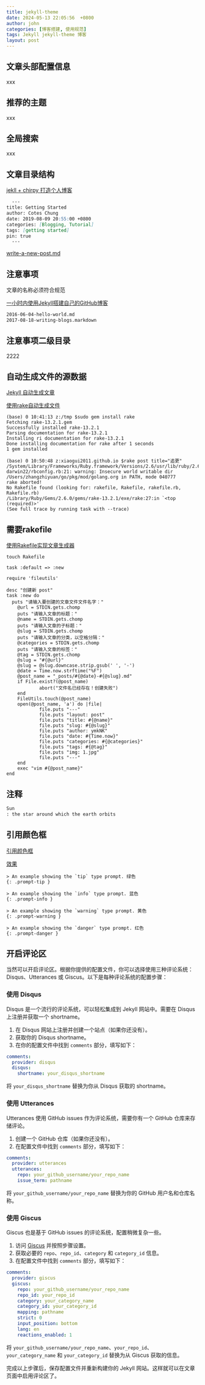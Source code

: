 ```yaml
---
title: jekyll-theme
date: 2024-05-13 22:05:56  +0800
author: john
categories: [博客搭建, 使用规范]
tags: Jekyll jekyll-theme 博客
layout: post
---
```



## 文章头部配置信息

xxx

## 推荐的主题
xxx

## 全局搜索
xxx



## 文章目录结构
[jekll + chirpy 打造个人博客](https://www.tangzhexuan.com/posts/jekyll+chirpy%E4%B8%AA%E4%BA%BA%E5%8D%9A%E5%AE%A2/)

```markdown
  ---
title: Getting Started
author: Cotes Chung
date: 2019-08-09 20:55:00 +0800
categories: [Blogging, Tutorial]
tags: [getting started]
pin: true
  ---
```

[write-a-new-post.md]()


## 注意事项

文章的名称必须符合规范

[一小时内使用Jekyll搭建自己的GitHub博客](https://abekthink.github.io/website/write-blogs-using-github-and-jekyll/)

```markdown
2016-06-04-hello-world.md
2017-08-18-writing-blogs.markdown
```


## 注意事项二级目录
2222

## 自动生成文件的源数据

[Jekyll 自动生成文章](https://blog.csdn.net/freehyan/article/details/51879554)

[使用rake自动生成文件](https://jinguoxing.github.io/jekyll/rake/2015/06/01/jekyll-github-pages/)
```shell
(base) 0 10:41:13 z:/tmp $sudo gem install rake
Fetching rake-13.2.1.gem
Successfully installed rake-13.2.1
Parsing documentation for rake-13.2.1
Installing ri documentation for rake-13.2.1
Done installing documentation for rake after 1 seconds
1 gem installed
```

```shell
(base) 0 10:50:48 z:xiaogui2011.github.io $rake post title="追更"    
/System/Library/Frameworks/Ruby.framework/Versions/2.6/usr/lib/ruby/2.6.0/universal-darwin22/rbconfig.rb:21: warning: Insecure world writable dir /Users/zhangzhiyuan/go/pkg/mod/golang.org in PATH, mode 040777
rake aborted!
No Rakefile found (looking for: rakefile, Rakefile, rakefile.rb, Rakefile.rb)
/Library/Ruby/Gems/2.6.0/gems/rake-13.2.1/exe/rake:27:in `<top (required)>'
(See full trace by running task with --trace)
```

## 需要rakefile


[使用Rakefile实现文章生成器](https://lllovol.com/p/rake/)

```shell
touch Rakefile
```

```
task :default => :new

require 'fileutils'

desc "创建新 post"
task :new do
  puts "请输入要创建的文章文件文件名字："
    @url = STDIN.gets.chomp
    puts "请输入文章的标题："
    @name = STDIN.gets.chomp
    puts "请输入文章的子标题："
    @slug = STDIN.gets.chomp
    puts "请输入文章的分类，以空格分隔："
    @categories = STDIN.gets.chomp
    puts "请输入文章的标签："
    @tag = STDIN.gets.chomp
    @slug = "#{@url}"
    @slug = @slug.downcase.strip.gsub(' ', '-')
    @date = Time.now.strftime("%F")
    @post_name = "_posts/#{@date}-#{@slug}.md"
    if File.exist?(@post_name)
            abort("文件名已经存在！创建失败")
    end
    FileUtils.touch(@post_name)
    open(@post_name, 'a') do |file|
            file.puts "---"
            file.puts "layout: post"
            file.puts "title: #{@name}"
            file.puts "slug: #{@slug}"
            file.puts "author: ymkNK"
            file.puts "date: #{Time.now}"
            file.puts "categories: #{@categories}"
            file.puts "tags: #{@tag}"
            file.puts "img: 1.jpg"
            file.puts "---"
    end
    exec "vim #{@post_name}"
end
```


## 注释

```markdown
Sun
: the star around which the earth orbits
```

## 引用颜色框

[引用颜色框](https://raw.githubusercontent.com/cotes2020/jekyll-theme-chirpy/master/_posts/2019-08-08-text-and-typography.md)

[效果](https://chirpy.cotes.page/posts/text-and-typography/)

```
> An example showing the `tip` type prompt. 绿色
{: .prompt-tip }

> An example showing the `info` type prompt. 蓝色
{: .prompt-info }

> An example showing the `warning` type prompt. 黄色
{: .prompt-warning }

> An example showing the `danger` type prompt. 红色
{: .prompt-danger }
```

## 开启评论区

当然可以开启评论区。根据你提供的配置文件，你可以选择使用三种评论系统：Disqus、Utterances 或 Giscus。以下是每种评论系统的配置步骤：

### 使用 Disqus
Disqus 是一个流行的评论系统，可以轻松集成到 Jekyll 网站中。需要在 Disqus 上注册并获取一个 shortname。

1. 在 Disqus 网站上注册并创建一个站点（如果你还没有）。
2. 获取你的 Disqus shortname。
3. 在你的配置文件中找到 `comments` 部分，填写如下：

```yaml
comments:
  provider: disqus
  disqus:
    shortname: your_disqus_shortname
```

将 `your_disqus_shortname` 替换为你从 Disqus 获取的 shortname。

### 使用 Utterances
Utterances 使用 GitHub issues 作为评论系统，需要你有一个 GitHub 仓库来存储评论。

1. 创建一个 GitHub 仓库（如果你还没有）。
2. 在配置文件中找到 `comments` 部分，填写如下：

```yaml
comments:
  provider: utterances
  utterances:
    repo: your_github_username/your_repo_name
    issue_term: pathname
```

将 `your_github_username/your_repo_name` 替换为你的 GitHub 用户名和仓库名称。

### 使用 Giscus
Giscus 也是基于 GitHub issues 的评论系统，配置稍微复杂一些。

1. 访问 [Giscus](https://giscus.app/) 并按照步骤设置。
2. 获取必要的 `repo`、`repo_id`、`category` 和 `category_id` 信息。
3. 在配置文件中找到 `comments` 部分，填写如下：

```yaml
comments:
  provider: giscus
  giscus:
    repo: your_github_username/your_repo_name
    repo_id: your_repo_id
    category: your_category_name
    category_id: your_category_id
    mapping: pathname
    strict: 0
    input_position: bottom
    lang: en
    reactions_enabled: 1
```

将 `your_github_username/your_repo_name`、`your_repo_id`、`your_category_name` 和 `your_category_id` 替换为从 Giscus 获取的信息。

完成以上步骤后，保存配置文件并重新构建你的 Jekyll 网站。这样就可以在文章页面中启用评论区了。
